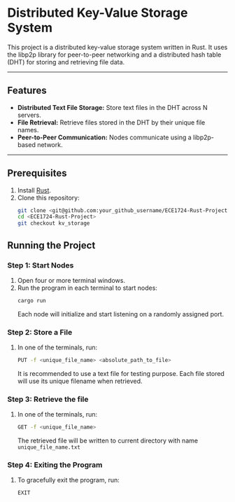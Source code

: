 # Distributed Key-Value Storage System

This project is a distributed key-value storage system written in Rust. It uses the libp2p library for peer-to-peer networking and a distributed hash table (DHT) for storing and retrieving file data.

---

## Features

- **Distributed Text File Storage:** Store text files in the DHT across N servers.
- **File Retrieval:** Retrieve files stored in the DHT by their unique file names.
- **Peer-to-Peer Communication:** Nodes communicate using a libp2p-based network.

---

## Prerequisites

1. Install [Rust](https://www.rust-lang.org/tools/install). 
2. Clone this repository:
   ```bash
   git clone <git@github.com:your_github_username/ECE1724-Rust-Project.git>
   cd <ECE1724-Rust-Project>
   git checkout kv_storage
    ```
## Running the Project
### Step 1: Start Nodes
1. Open four or more terminal windows.
2. Run the program in each terminal to start nodes:
   ```bash
   cargo run
   ```
   Each node will initialize and start listening on a randomly assigned port.
### Step 2: Store a File
1. In one of the terminals, run:
    ```bash
    PUT -f <unique_file_name> <absolute_path_to_file>
    ```
    It is recommended to use a text file for testing purpose. 
    Each file stored will use its unique filename when retrieved.
### Step 3: Retrieve the file
1. In one of the terminals, run:
    ```bash
    GET -f <unique_file_name> 
    ```
    The retrieved file will be written to current directory with name ```unique_file_name.txt```
### Step 4: Exiting the Program
1. To gracefully exit the program, run:
    ```bash
    EXIT
    ```